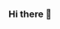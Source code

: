 ### Hi there 👋

<!--
**howie1329/howie1329** is a ✨ _special_ ✨ repository because its `README.md` (this file) appears on your GitHub profile.

Here are some ideas to get you started:

[![Howard's GitHub stats](https://github-readme-stats.vercel.app/api?username=howie1329)](https://github.com/howie1329/github-readme-stats)

- 🔭 I’m currently working on ...
- 🌱 I’m currently learning ...
- 👯 I’m looking to collaborate on ...
- 🤔 I’m looking for help with ...
- 💬 Ask me about ...
- 📫 How to reach me: ...
- 😄 Pronouns: ...
- ⚡ Fun fact: ...
-->
